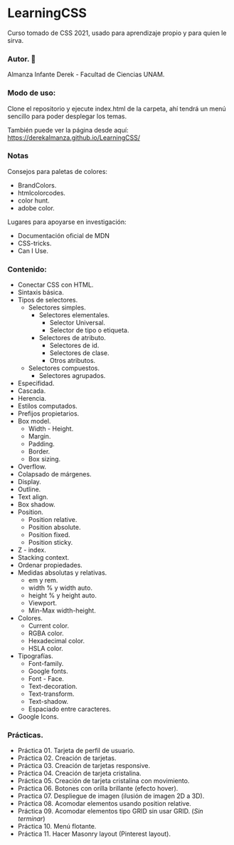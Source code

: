 # LearningCSS
Curso tomado de CSS 2021, usado para aprendizaje propio y para quien le sirva.

### Autor. 👤

Almanza Infante Derek -
Facultad de Ciencias UNAM.

### Modo de uso:
Clone el repositorio y ejecute index.html de la carpeta, ahí tendrá un menú sencillo para poder desplegar los temas.

También puede ver la página desde aquí: https://derekalmanza.github.io/LearningCSS/

### Notas
Consejos para paletas de colores:
* BrandColors.
* htmlcolorcodes.
* color hunt.
* adobe color.

Lugares para apoyarse en investigación:
* Documentación oficial de MDN
* CSS-tricks.
* Can I Use.

### Contenido:

* Conectar CSS con HTML.
* Sintaxis básica.
* Tipos de selectores.
    * Selectores simples.
        * Selectores elementales.
            * Selector Universal.
            * Selector de tipo o etiqueta.
        * Selectores de atributo.
            * Selectores de id. 
            * Selectores de clase.
            * Otros atributos.
    * Selectores compuestos.
        * Selectores agrupados.
    <!--     * Selectores combinados.
        * Pseudoclases - Pseudoelementos. -->
* Especifidad.
* Cascada.
* Herencia.
* Estilos computados.
* Prefijos propietarios.
* Box model.
    * Width - Height.
    * Margin.
    * Padding.
    * Border.
    * Box sizing.
* Overflow.
* Colapsado de márgenes.
* Display.
* Outline.
* Text align.
* Box shadow.
* Position.
    * Position relative.
    * Position absolute.
    * Position fixed.
    * Position sticky.
* Z - index.
* Stacking context.
* Ordenar propiedades.
* Medidas absolutas y relativas.
    * em y rem.
    * width % y width auto.
    * height % y height auto.
    * Viewport.
    * Min-Max width-height.
* Colores.
    * Current color.
    * RGBA color.
    * Hexadecimal color.
    * HSLA color.
* Tipografías.
    * Font-family.
    * Google fonts.
    * Font - Face.
    * Text-decoration.
    * Text-transform.
    * Text-shadow.
    * Espaciado entre caracteres.
* Google Icons.

### Prácticas.
* Práctica 01. Tarjeta de perfil de usuario.
* Práctica 02. Creación de tarjetas.
* Práctica 03. Creación de tarjetas responsive.
* Práctica 04. Creación de tarjeta cristalina.
* Práctica 05. Creación de tarjeta cristalina con movimiento.
* Práctica 06. Botones con orilla brillante (efecto hover).
* Practica 07. Despliegue de imagen (ilusión de imagen 2D a 3D).
* Práctica 08. Acomodar elementos usando position relative.
* Práctica 09. Acomodar elementos tipo GRID sin usar GRID. (_Sin terminar_)
* Práctica 10. Menú flotante. 
* Práctica 11. Hacer Masonry layout (Pinterest layout).